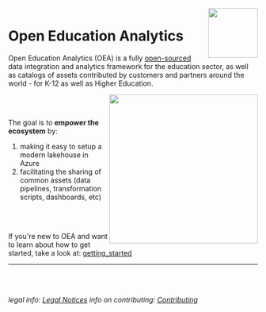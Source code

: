 <img align="right" height="100" src="https://github.com/microsoft/OpenEduAnalytics/blob/main/docs/pics/oea-logo-nobg.png">

# Open Education Analytics                                                                                                                     
Open Education Analytics (OEA) is a fully [open-sourced](https://github.com/microsoft/OpenEduAnalytics/tree/main/license) data integration and analytics framework for the education sector, as well as catalogs of assets contributed by customers and partners around the world - for K-12 as well as Higher Education.

<img align="right" height="300" src="https://github.com/microsoft/OpenEduAnalytics/blob/main/docs/pics/diagrams/OEA_ref_arch_simple.png">

<br/><br/>

The goal is to **empower the ecosystem** by:

1) making it easy to setup a modern lakehouse in Azure
1) facilitating the sharing of common assets (data pipelines, transformation scripts, dashboards, etc) 

<br/><br/>

If you're new to OEA and want to learn about how to get started, take a look at: [getting_started](https://github.com/microsoft/OpenEduAnalytics/tree/main/getting_started)


---
<br/><br/>

*legal info: [Legal Notices](https://github.com/microsoft/OpenEduAnalytics/tree/main/license#legal-notices)*
*info on contributing: [Contributing](https://github.com/microsoft/OpenEduAnalytics/blob/main/license/CONTRIBUTING.md)*<br/>
